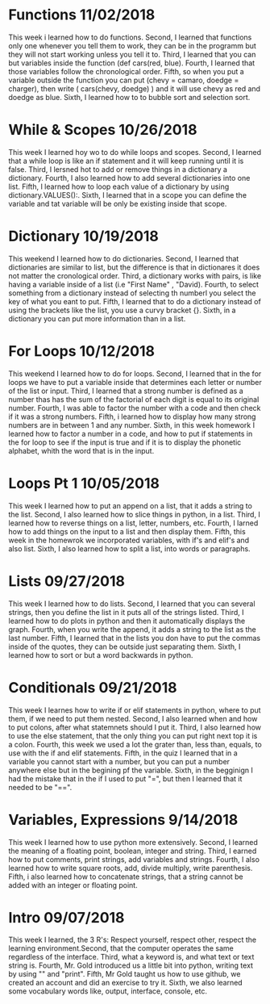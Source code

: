 # Functions 11/02/2018
This week i learned how to do functions. Second, I learned that functions only one whenever you tell them to work, they can be in the programm but they will not start working unless you tell it to. Third, I learned that you can but variables inside the function (def cars(red, blue). Fourth, I learned that those variables follow the chronological order. Fifth, so when you put a variable outside the function you can put (chevy = camaro, doedge = charger), then write ( cars(chevy, doedge) ) and it will use chevy as red and doedge as blue. Sixth, I learned how to to bubble sort and selection sort.

# While & Scopes 10/26/2018
This week I learned hoy wo to do while loops and scopes. Second, I learned that a while loop is like an if statement and it will keep running until it is false. Third, I lersned hot to add  or remove things in a dictionary a dictionary. Fourth, I also learned how to add several dictionaries into one list. Fifth, I learned how to loop each value of a dictionary by using dictionary.VALUES():. Sixth, I learned that in a scope you can define the variable and tat variable will be only be existing inside that scope.

# Dictionary 10/19/2018
This weekend I learned how to do dictionaries. Second, I learned that dictionaries are similar to list, but the difference is that in dictionares it does not matter the cronological order. Third, a dictionary works with pairs, is like having a variable  inside of a list (i.e "First Name" , "David). Fourth, to select something from a dictionary instead of selecting th numberl you select the key of what you eant to put. Fifth, I learned that to do a dictionary instead of using the brackets like the list, you use a curvy bracket {}. Sixth, in a dictionary you can put more information than in a list. 

# For Loops 10/12/2018
This weekend I learned how to do for loops. Second, I learned that in the for loops we have to put a variable inside that determines each letter or number of the list or input. Third, I learned that a strong number is defined as a number thas has the sum of the factorial of each digit is equal to its original number. Fourth, I was able to factor the number with a code and then check if it was a strong numbers. Fifth, i learned how to display how many strong numbers are in between 1 and any number. Sixth, in this week homework I learned how to factor a number in a code, and how to put if statements in the for loop to see if the input is true and if it is to display the phonetic alphabet, whith the word that is in the input. 

# Loops Pt 1 10/05/2018
This week I learned how to put an append on a list, that it adds a string to the list. Second, I also learned how to slice things in python, in a list. Third, I learned how to reverse things on a list, letter, numbers, etc. Fourth, I larned how to add things on the input to a list and then display them. Fifth, this week in the homewrok we incorporated variables, with if's and elif's and also list. Sixth, I also learned how to split a list, into words or paragraphs.

# Lists 09/27/2018
This week I learned how to do lists. Second, I learned that you can several strings, then you define the list in it puts all of the strings listed. Third, I learned how to do plots in python and then it automatically displays the graph. Fourth, when you write the append, it adds a string to the list as the last number. Fifth, I learned that in the lists you don have to put the commas inside of the quotes, they can be outside just separating them. Sixth, I learned how to sort or but a word backwards in python. 

# Conditionals 09/21/2018

This week I learnes how to write if or elif statements in python, where to put them, if we need to put them nested. Second, I also learned when and how to put colons, after what statemnets should I put it. Third, I also learned how to use the else statement, that the only thing you can put right next top it is a colon. Fourth, this week we used a lot the grater than, less than, equals, to use with the if and elif statements. Fifth, in the quiz I learned that in a variable you cannot start with a number, but you can put a number anywhere else but in the begining pf the variable. Sixth, in the begginign I had the mistake that in the if I used to put "=", but then I learned that it needed to be "==".

# Variables, Expressions 9/14/2018

This week I learned how to use python more extensively. Second, I learned the meaning of a floating point, boolean, integer and string. Third, I earned how to put comments, print strings, add variables and strings. Fourth, I also learned how to write square roots, add, divide multiply, write parenthesis. Fifth, i also learned how to concatenate strings, that a string cannot be added with an integer or floating point.

# Intro 09/07/2018

This week I learned, the 3 R's: Respect yourself, respect other, respect the learning environment.Second, that the computer operates the same regardless of the interface. Third, what a keyword is, and what text or text string is. Fourth, Mr. Gold introduced us a little bit into python, writing text by using "" and "print". Fifth, Mr Gold taught us how to use github, we created an account and did an exercise to try it. Sixth, we also learned some vocabulary words like, output, interface, console, etc. 
